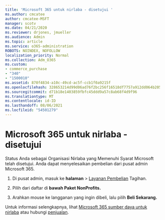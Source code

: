 ```yaml
---
title: 'Microsoft 365 untuk nirlaba - disetujui '
ms.author: cmcatee
author: cmcatee-MSFT
manager: scotv
ms.date: 04/21/2020
ms.reviewer: drjones, jmueller
ms.audience: Admin
ms.topic: article
ms.service: o365-administration
ROBOTS: NOINDEX, NOFOLLOW
localization_priority: Normal
ms.collection: Adm_O365
ms.custom:
- commerce_purchase
- "340"
- "1500010"
ms.assetid: 870f4834-a10c-49cd-ac5f-ccb1f0a9215f
ms.openlocfilehash: 328653214d99d06ad76f2bc256f16518df7757a912dd064b20501af03813ebb3
ms.sourcegitcommit: d71b18e1403859fbfc45ddd9a57c8ab68f4d9f96
ms.translationtype: MT
ms.contentlocale: id-ID
ms.lasthandoff: 08/06/2021
ms.locfileid: "54501279"
---
```

# <a name="microsoft-365-for-nonprofits---approved"></a>Microsoft 365 untuk nirlaba - disetujui

Status Anda sebagai Organisasi Nirlaba yang Memenuhi Syarat Microsoft telah disetujui. Anda dapat menyelesaikan pembelian dari pusat admin Microsoft 365.

1. Di pusat admin, masuk ke **halaman** \> [Layanan Pembelian](https://go.microsoft.com/fwlink/p/?linkid=868433) Tagihan.

2. Pilih dari daftar di **bawah Paket NonProfits.**

3. Arahkan mouse ke langganan yang ingin dibeli, lalu pilih **Beli Sekarang.**

Untuk informasi selengkapnya, lihat [Microsoft 365 sumber daya untuk nirlaba](https://www.microsoft.com/nonprofits/microsoft-365) atau hubungi [penjualan](https://www.microsoft.com/nonprofits/contact-us).
